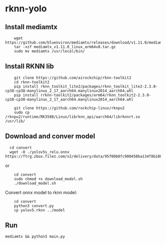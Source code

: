 # rknn-yolo

## Install mediamtx
```
    wget https://github.com/bluenviron/mediamtx/releases/download/v1.11.0/mediamtx_v1.11.0_linux_arm64v8.tar.gz
    tar -xzf mediamtx_v1.11.0_linux_arm64v8.tar.gz
    sudo mv mediamtx /usr/local/bin/
```

## Install RKNN lib
```
    git clone https://github.com/airockchip/rknn-toolkit2
    cd rknn-toolkit2
    pip install rknn_toolkit_lite2/packages/rknn_toolkit_lite2-2.3.0-cp38-cp38-manylinux_2_17_aarch64.manylinux2014_aarch64.whl
    pip install rrknn-toolkit2/packages/arm64/rknn_toolkit2-2.3.0-cp38-cp38-manylinux_2_17_aarch64.manylinux2014_aarch64.whl

    git clone https://github.com/rockchip-linux/rknpu2
    sudo cp /rknpu2/runtime/RK3588/Linux/librknn_api/aarch64/librknnrt.so /usr/lib/
```


## Download and conver model
```
  cd convert
  wget -O ./yolov5s_relu.onnx https://ftrg.zbox.filez.com/v2/delivery/data/95f00b0fc900458ba134f8b180b3f7a1/examples/yolov5/yolov5s_relu.onnx
```
or 
```
    cd convert
    sudo chmod +x download_model.sh
    ./download_model.sh
```

Convert onnx model to rknn model:
```
    cd convert
    python3 convert.py
    cp yolov5.rknn ../model
```
## Run 
```
mediamtx && python3 main.py
```

